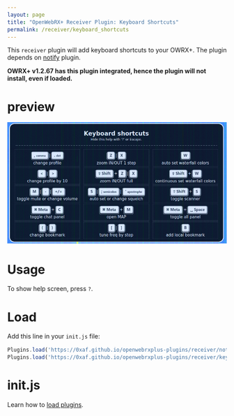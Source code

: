 ```yaml
---
layout: page
title: "OpenWebRX+ Receiver Plugin: Keyboard Shortcuts"
permalink: /receiver/keyboard_shortcuts
---
```


This `receiver` plugin will add keyboard shortcuts to your OWRX+.
The plugin depends on [notify](https://0xaf.github.io/openwebrxplus-plugins/receiver/notify) plugin.

**OWRX+ v1.2.67 has this plugin integrated, hence the plugin will not install, even if loaded.**

# preview
![shortcuts](shortcuts.png "Preview")

# Usage
To show help screen, press `?`.

# Load
Add this line in your `init.js` file:
```js
Plugins.load('https://0xaf.github.io/openwebrxplus-plugins/receiver/notify/notify.js');
Plugins.load('https://0xaf.github.io/openwebrxplus-plugins/receiver/keyboard_shortcuts/keyboard_shortcuts.js');
```

# init.js
Learn how to [load plugins](/openwebrxplus-plugins/#load-plugins).

